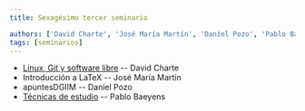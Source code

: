 ```yaml
---
title: Sexagésimo tercer seminario

authors: ['David Charte', 'José María Martín', 'Daniel Pozo', 'Pablo Baeyens']
tags: [seminarios]
---
```



* [Linux, Git y software libre](https://github.com/libreim/herramientas-im/releases/tag/2019) -- David Charte
* Introducción a LaTeX -- José María Martín
* apuntesDGIIM -- Daniel Pozo
* [Técnicas de estudio](https://mx-psi.github.io/studying/) -- Pablo Baeyens


